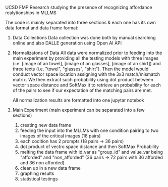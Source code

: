 UCSD FMP Research studying the presence of recognizing affordance realytionships in MLLMS

The code is mainly separated into three sections & each one has its own data format and data frame format:

1. Data Collections
  Data collection was done both by manual searching online and also DALLE generation using Open AI API
2. Normalizatons of Data
   All data were normalized prior to feeding into the main experiment by providing all the testing models with three images (i.e. [image of an towel], [image of an glasses], [image of an shirt]) and three texts (i.e. "towel", "glasses", "shirt"). Then the model would conduct vector space location assigning with the 3x3 match/mismatch matrix. We then extract such probability using dot product between vector space distance and SoftMax it to retrieve an probability for each of the pairs to see if our expectation of the matching pairs are met.

   All normalization results are formatted into one jupytar notebok
3. Main Experiment (main experiment can be separated into a few sections)
   1. creating new data frame
   2. feeding the input into the MLLMs with one condition pairing to two images of the critical images (18 pairs)
   3. each codition has 2 prompts (18 pairs -> 36 pairs)
   4. dot product of vectro space distance and then SoftMax Probability
   5. melting the data frame with id_var as "group_id" and value_var being "afforded" and "non_afforded" (36 pairs -> 72 pairs with 36 afforded and 36 non afforded)
   6. clean up in a new data frame
   7. graphing results
   8. statistical testings
   
